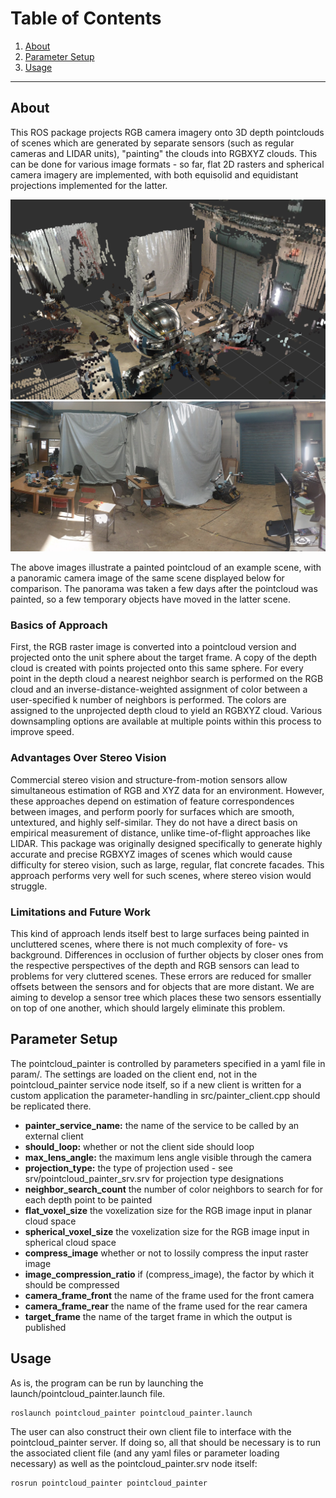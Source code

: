 # Table of Contents
1. [About](#about)
2. [Parameter Setup](#parameter-setup)
3. [Usage](#usage)

*** 

## About
This ROS package projects RGB camera imagery onto 3D depth pointclouds of scenes which are generated by separate sensors (such as regular cameras and LIDAR units), "painting" the clouds into RGBXYZ clouds. This can be done for various image formats - so far, flat 2D rasters and spherical camera imagery are implemented, with both equisolid and equidistant projections implemented for the latter.

<img src=images/painted_cloud.png width="600">
<img src=images/panorama.png width="600">

The above images illustrate a painted pointcloud of an example scene, with a panoramic camera image of the same scene displayed below for comparison. The panorama was taken a few days after the pointcloud was painted, so a few temporary objects have moved in the latter scene. 

### Basics of Approach
First, the RGB raster image is converted into a pointcloud version and projected onto the unit sphere about the target frame. A copy of the depth cloud is created with points projected onto this same sphere. For every point in the depth cloud a nearest neighbor search is performed on the RGB cloud and an inverse-distance-weighted assignment of color between a user-specified k number of neighbors is performed. The colors are assigned to the unprojected depth cloud to yield an RGBXYZ cloud. Various downsampling options are available at multiple points within this process to improve speed. 

### Advantages Over Stereo Vision
Commercial stereo vision and structure-from-motion sensors allow simultaneous estimation of RGB and XYZ data for an environment. However, these approaches depend on estimation of feature correspondences between images, and perform poorly for surfaces which are smooth, untextured, and highly self-similar. They do not have a direct basis on empirical measurement of distance, unlike time-of-flight approaches like LIDAR. This package was originally designed specifically to generate highly accurate and precise RGBXYZ images of scenes which would cause difficulty for stereo vision, such as large, regular, flat concrete facades. This approach performs very well for such scenes, where stereo vision would struggle. 

### Limitations and Future Work
This kind of approach lends itself best to large surfaces being painted in uncluttered scenes, where there is not much complexity of fore- vs background. Differences in occlusion of further objects by closer ones from the respective perspectives of the depth and RGB sensors can lead to problems for very cluttered scenes. These errors are reduced for smaller offsets between the sensors and for objects that are more distant. We are aiming to develop a sensor tree which places these two sensors essentially on top of one another, which should largely eliminate this problem.

## Parameter Setup
The pointcloud_painter is controlled by parameters specified in a yaml file in param/. The settings are loaded on the client end, not in the pointcloud_painter service node itself, so if a new client is written for a custom application the parameter-handling in src/painter_client.cpp should be replicated there. 

- **painter_service_name:** the name of the service to be called by an external client
- **should_loop:** whether or not the client side should loop
- **max_lens_angle:** the maximum lens angle visible through the camera
- **projection_type:** the type of projection used - see srv/pointcloud_painter_srv.srv for projection type designations
- **neighbor_search_count** the number of color neighbors to search for for each depth point to be painted
- **flat_voxel_size** the voxelization size for the RGB image input in planar cloud space
- **spherical_voxel_size** the voxelization size for the RGB image input in spherical cloud space
- **compress_image** whether or not to lossily compress the input raster image
- **image_compression_ratio** if (compress_image), the factor by which it should be compressed
- **camera_frame_front** the name of the frame used for the front camera
- **camera_frame_rear** the name of the frame used for the rear camera
- **target_frame** the name of the target frame in which the output is published

## Usage
As is, the program can be run by launching the launch/pointcloud_painter.launch file. 
```
roslaunch pointcloud_painter pointcloud_painter.launch
```

The user can also construct their own client file to interface with the pointcloud_painter server. If doing so, all that should be necessary is to run the associated client file (and any yaml files or parameter loading necessary) as well as the pointcloud_painter.srv node itself:

```
rosrun pointcloud_painter pointcloud_painter
```
